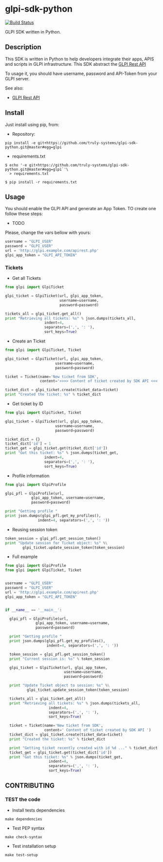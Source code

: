 # glpi-sdk-python

[![Build Status](https://travis-ci.org/truly-systems/glpi-sdk-python.svg?branch=master)](https://travis-ci.org/truly-systems/glpi-sdk-python)

GLPI SDK written in Python.

## Description

This SDK is written in Python to help developers integrate their apps, APIS
and scripts in GLPI infrastructure. This SDK abstract the [GLPI Rest API](https://github.com/glpi-project/glpi/blob/9.1/bugfixes/apirest.md)

To usage it, you should have username, password and API-Token from your GLPI
server.

See also:
* [GLPI Rest API](https://github.com/glpi-project/glpi/blob/9.1/bugfixes/apirest.md#list-searchoptions)

## Install

Just install using pip, from:

* Repository:

`pip install -e git+https://github.com/truly-systems/glpi-sdk-python.git@master#egg=glpi`

* requirements.txt

```shell
$ echo '-e git+https://github.com/truly-systems/glpi-sdk-python.git@master#egg=glpi`'\
  > requirements.txt

$ pip install -r requirements.txt
```

## Usage

You should enable the GLPI API and generate an App Token. TO create one follow these steps:

* TODO

Please, change the vars bellow with yours:

```python
username = "GLPI_USER"
password = "GLPI_USER"
url = 'http://glpi.example.com/apirest.php'
glpi_app_token = "GLPI_API_TOKEN"

```


### Tickets

* Get all Tickets

```python
from glpi import GlpiTicket

glpi_ticket = GlpiTicket(url, glpi_app_token,
                         username=username,
                         password=password)

tickets_all = glpi_ticket.get_all()
print "Retrieving all tickets: %s" % json.dumps(tickets_all,
                  indent=4,
                  separators=(',', ': '),
                  sort_keys=True)
```

* Create an Ticket

```python
from glpi import GlpiTicket, Ticket

glpi_ticket = GlpiTicket(url, glpi_app_token,
                       username=username,
                       password=password)

ticket = Ticket(name='New ticket from SDK',
                content='>>>> Content of ticket created by SDK API <<<')

ticket_dict = glpi_ticket.create(ticket_data=ticket)
print "Created the ticket: %s" % ticket_dict

```

* Get ticket by ID

```python
from glpi import GlpiTicket, Ticket

glpi_ticket = GlpiTicket(url, glpi_app_token,
                       username=username,
                       password=password)

ticket_dict = {}
ticket_dict['id'] = 1
ticket_get = glpi_ticket.get(ticket_dict['id'])
print "Got this ticket: %s" % json.dumps(ticket_get,
                  indent=4,
                  separators=(',', ': '),
                  sort_keys=True)

```

* Profile information

```python
from glpi import GlpiProfile

glpi_pfl = GlpiProfile(url,
            glpi_app_token, username=username,
            password=password)

print "Getting profile "
print json.dumps(glpi_pfl.get_my_profiles(),
               indent=4, separators=(',', ': '))
```

* Reusing session token

```python
token_session = glpi_pfl.get_session_token()
print "Update session for Ticket object: %s" %\
        glpi_ticket.update_session_token(token_session)

```

* Full example

```python
from glpi import GlpiProfile
from glpi import GlpiTicket, Ticket


username = "GLPI_USER"
password = "GLPI_USER"
url = 'http://glpi.example.com/apirest.php'
glpi_app_token = "GLPI_API_TOKEN"


if __name__ == '__main__':

  glpi_pfl = GlpiProfile(url,
              glpi_app_token, username=username,
              password=password)

  print "Getting profile "
  print json.dumps(glpi_pfl.get_my_profiles(),
                   indent=4, separators=(',', ': '))

  token_session = glpi_pfl.get_session_token()
  print "Current session is: %s" % token_session

  glpi_ticket = GlpiTicket(url, glpi_app_token,
                           username=username,
                           password=password)

  print "Update Ticket object to session: %s" %\
          glpi_ticket.update_session_token(token_session)

  tickets_all = glpi_ticket.get_all()
  print "Retrieving all tickets: %s" % json.dumps(tickets_all,
                    indent=4,
                    separators=(',', ': '),
                    sort_keys=True)

  ticket = Ticket(name='New ticket from SDK',
                  content=' Content of ticket created by SDK API ')
  ticket_dict = glpi_ticket.create(ticket_data=ticket)
  print "Created the ticket: %s" % ticket_dict

  print "Getting ticket recently created with id %d ..." % ticket_dict['id']
  ticket_get = glpi_ticket.get(ticket_dict['id'])
  print "Got this ticket: %s" % json.dumps(ticket_get,
                    indent=4,
                    separators=(',', ': '),
                    sort_keys=True)

```

## CONTRIBUTING

### TEST the code

* Install tests dependencies

`make dependencies`

* Test PEP syntax

`make check-syntax`

* Test installation setup

`make test-setup`
